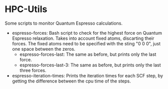 # HPC-Utils

Some scripts to monitor Quantum Espresso calculations.

* espresso-forces: Bash script to check for the highest force on Quantum Espresso relaxation. Takes into account fixed atoms, discarting their forces. The fixed atoms need to be specified with the sting "0 0 0", just one space between the zeros.
  * espresso-forces-last: The same as before, but prints only the last force.
  * espresso-forces-last-3: The same as before, but prints only the last three forces.
* espresso-iteration-times: Prints the iteration times for each SCF step, by getting the difference between the cpu time of the steps.
